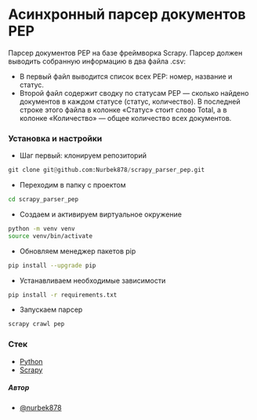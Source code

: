 
# Асинхронный парсер документов PEP

Парсер документов PEP на базе фреймворка Scrapy. Парсер должен выводить собранную информацию в два файла .csv:

* В первый файл выводится список всех PEP: номер, название и статус.
* Второй файл содержит сводку по статусам PEP — сколько найдено документов в каждом статусе (статус, количество). В последней строке этого файла в колонке «Статус» стоит слово Total, а в колонке «Количество» — общее количество всех документов. 

###  Установка и настройки
  * Шаг первый: клонируем репозиторий
```python
git clone git@github.com:Nurbek878/scrapy_parser_pep.git
```
 * Переходим в папку с проектом 
```sh 
cd scrapy_parser_pep
``` 
* Создаем и активируем виртуальное окружение 
```sh 
python -m venv venv 
source venv/bin/activate 
``` 
* Обновляем менеджер пакетов pip
```sh 
pip install --upgrade pip 
``` 
* Устанавливаем необходимые зависимости 
```sh 
pip install -r requirements.txt
``` 
* Запускаем парсер 
```sh 
scrapy crawl pep
``` 

### Стек
-   [Python](https://www.python.org/)
-   [Scrapy](https://scrapy.org/)


##### Автор

- [@nurbek878](https://github.com/Nurbek878)
